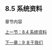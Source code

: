 ## 8.5 系统资料
章节内容

[上一节：8.4 系统资料](8.4-Systeminformation.md)
 
[下一章：9 关于我们](../9-AboutUs/9-AboutUs.md)


